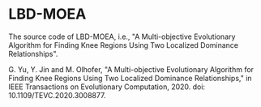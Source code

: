 # LBD-MOEA
The source code of LBD-MOEA, i.e.,  "A Multi-objective Evolutionary Algorithm for Finding Knee Regions Using Two Localized Dominance Relationships".

G. Yu, Y. Jin and M. Olhofer, "A Multi-objective Evolutionary Algorithm for Finding Knee Regions Using Two Localized Dominance Relationships," in IEEE Transactions on Evolutionary Computation, 2020. doi: 10.1109/TEVC.2020.3008877.
